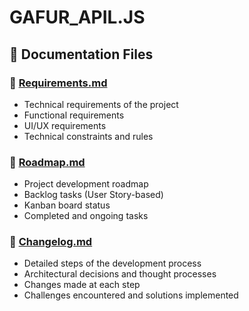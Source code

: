 # GAFUR_APIL.JS

## 📁 Documentation Files

### 📄 [Requirements.md](./Requirements.md)

- Technical requirements of the project
- Functional requirements
- UI/UX requirements
- Technical constraints and rules

### 📄 [Roadmap.md](./Roadmap.md)

- Project development roadmap
- Backlog tasks (User Story-based)
- Kanban board status
- Completed and ongoing tasks

### 📄 [Changelog.md](./Changelog.md)

- Detailed steps of the development process
- Architectural decisions and thought processes
- Changes made at each step
- Challenges encountered and solutions implemented
